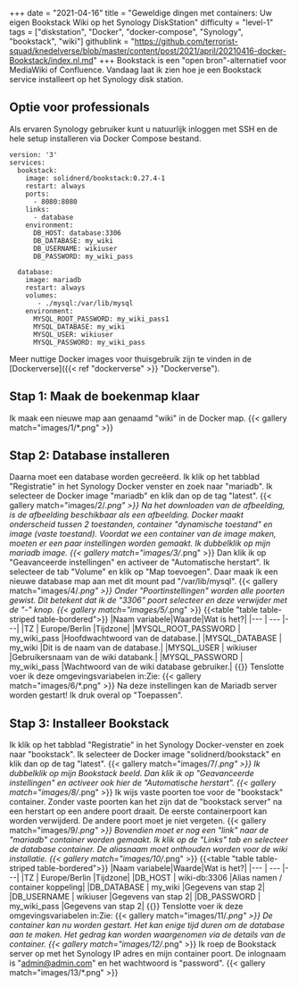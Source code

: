 +++
date = "2021-04-16"
title = "Geweldige dingen met containers: Uw eigen Bookstack Wiki op het Synology DiskStation"
difficulty = "level-1"
tags = ["diskstation", "Docker", "docker-compose", "Synology", "bookstack", "wiki"]
githublink = "https://github.com/terrorist-squad/knedelverse/blob/master/content/post/2021/april/20210416-docker-Bookstack/index.nl.md"
+++
Bookstack is een "open bron"-alternatief voor MediaWiki of Confluence. Vandaag laat ik zien hoe je een Bookstack service installeert op het Synology disk station.
## Optie voor professionals
Als ervaren Synology gebruiker kunt u natuurlijk inloggen met SSH en de hele setup installeren via Docker Compose bestand.
```
version: '3'
services:
  bookstack:
    image: solidnerd/bookstack:0.27.4-1
    restart: always
    ports:
      - 8080:8080
    links:
      - database
    environment:
      DB_HOST: database:3306
      DB_DATABASE: my_wiki
      DB_USERNAME: wikiuser
      DB_PASSWORD: my_wiki_pass
      
  database:
    image: mariadb
    restart: always
    volumes:
       - ./mysql:/var/lib/mysql
    environment:
      MYSQL_ROOT_PASSWORD: my_wiki_pass1
      MYSQL_DATABASE: my_wiki
      MYSQL_USER: wikiuser
      MYSQL_PASSWORD: my_wiki_pass

```
Meer nuttige Docker images voor thuisgebruik zijn te vinden in de [Dockerverse]({{< ref "dockerverse" >}} "Dockerverse").
## Stap 1: Maak de boekenmap klaar
Ik maak een nieuwe map aan genaamd "wiki" in de Docker map.
{{< gallery match="images/1/*.png" >}}

## Stap 2: Database installeren
Daarna moet een database worden gecreëerd. Ik klik op het tabblad "Registratie" in het Synology Docker venster en zoek naar "mariadb". Ik selecteer de Docker image "mariadb" en klik dan op de tag "latest".
{{< gallery match="images/2/*.png" >}}
Na het downloaden van de afbeelding, is de afbeelding beschikbaar als een afbeelding. Docker maakt onderscheid tussen 2 toestanden, container "dynamische toestand" en image (vaste toestand). Voordat we een container van de image maken, moeten er een paar instellingen worden gemaakt. Ik dubbelklik op mijn mariadb image.
{{< gallery match="images/3/*.png" >}}
Dan klik ik op "Geavanceerde instellingen" en activeer de "Automatische herstart". Ik selecteer de tab "Volume" en klik op "Map toevoegen". Daar maak ik een nieuwe database map aan met dit mount pad "/var/lib/mysql".
{{< gallery match="images/4/*.png" >}}
Onder "Poortinstellingen" worden alle poorten gewist. Dit betekent dat ik de "3306" poort selecteer en deze verwijder met de "-" knop.
{{< gallery match="images/5/*.png" >}}
{{<table "table table-striped table-bordered">}}
|Naam variabele|Waarde|Wat is het?|
|--- | --- |---|
|TZ	| Europe/Berlin |Tijdzone|
|MYSQL_ROOT_PASSWORD	|  my_wiki_pass |Hoofdwachtwoord van de database.|
|MYSQL_DATABASE | 	my_wiki	|Dit is de naam van de database.|
|MYSQL_USER	|  wikiuser	|Gebruikersnaam van de wiki databank.|
|MYSQL_PASSWORD	|  my_wiki_pass	|Wachtwoord van de wiki database gebruiker.|
{{</table>}}
Tenslotte voer ik deze omgevingsvariabelen in:Zie:
{{< gallery match="images/6/*.png" >}}
Na deze instellingen kan de Mariadb server worden gestart! Ik druk overal op "Toepassen".
## Stap 3: Installeer Bookstack
Ik klik op het tabblad "Registratie" in het Synology Docker-venster en zoek naar "bookstack". Ik selecteer de Docker image "solidnerd/bookstack" en klik dan op de tag "latest".
{{< gallery match="images/7/*.png" >}}
Ik dubbelklik op mijn Bookstack beeld. Dan klik ik op "Geavanceerde instellingen" en activeer ook hier de "Automatische herstart".
{{< gallery match="images/8/*.png" >}}
Ik wijs vaste poorten toe voor de "bookstack" container. Zonder vaste poorten kan het zijn dat de "bookstack server" na een herstart op een andere poort draait. De eerste containerpoort kan worden verwijderd. De andere poort moet je niet vergeten.
{{< gallery match="images/9/*.png" >}}
Bovendien moet er nog een "link" naar de "mariadb" container worden gemaakt. Ik klik op de "Links" tab en selecteer de database container. De aliasnaam moet onthouden worden voor de wiki installatie.
{{< gallery match="images/10/*.png" >}}
{{<table "table table-striped table-bordered">}}
|Naam variabele|Waarde|Wat is het?|
|--- | --- |---|
|TZ	| Europe/Berlin |Tijdzone|
|DB_HOST	| wiki-db:3306	|Alias namen / container koppeling|
|DB_DATABASE	| my_wiki |Gegevens van stap 2|
|DB_USERNAME	| wikiuser |Gegevens van stap 2|
|DB_PASSWORD	| my_wiki_pass	|Gegevens van stap 2|
{{</table>}}
Tenslotte voer ik deze omgevingsvariabelen in:Zie:
{{< gallery match="images/11/*.png" >}}
De container kan nu worden gestart. Het kan enige tijd duren om de database aan te maken. Het gedrag kan worden waargenomen via de details van de container.
{{< gallery match="images/12/*.png" >}}
Ik roep de Bookstack server op met het Synology IP adres en mijn container poort. De inlognaam is "admin@admin.com" en het wachtwoord is "password".
{{< gallery match="images/13/*.png" >}}

